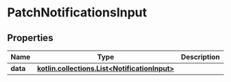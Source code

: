 
# PatchNotificationsInput

## Properties
Name | Type | Description | Notes
------------ | ------------- | ------------- | -------------
**data** | [**kotlin.collections.List&lt;NotificationInput&gt;**](NotificationInput.md) |  | 



